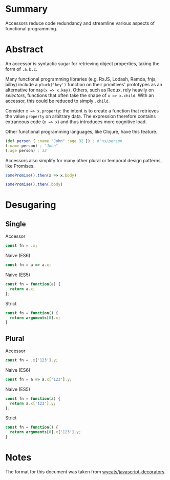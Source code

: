 # Summary

Accessors reduce code redundancy and streamline various aspects of functional programming.

# Abstract

An accessor is syntactic sugar for retrieving object properties, taking the form of `.a.b.c`.

Many functional programming libraries (e.g. RxJS, Lodash, Ramda, fnjs, bilby) include a `pluck('key')` function on their primitives' prototypes as an alternative for `map(x => x.key)`. Others, such as Redux, rely heavily on *selectors*, functions that often take the shape of `x => x.child`. With an accessor, this could be reduced to simply `.child`.

Consider `x => x.property`: the intent is to create a function that retrieves the value `property` on arbitrary data. The expression therefore contains extraneous code (`x => x`) and thus introduces more cognitive load.

Other functional programming languages, like Clojure, have this feature.

```clj
(def person { :name "John" :age 32 }) ; #'ns/person
(:name person) ; "John"
(:age person) ; 32
```

Accessors also simplify for many other plural or temporal design patterns, like Promises.

```js
somePromise().then(x => x.body)
```

```js
somePromise().then(.body)
```

# Desugaring

## Single

Accessor
```js
const fn = .x;
```

Naive (ES6)
```js
const fn = a => a.x;
```

Naive (ES5)
```js
const fn = function(a) {
  return a.x;
};
```

Strict
```js
const fn = function() {
  return arguments[0].x;
}
```

## Plural

Accessor
```js
const fn = .x['123'].y;
```

Naive (ES6)
```js
const fn = a => a.x['123'].y;
```

Naive (ES5)
```js
const fn = function(a) {
  return a.x['123'].y;
};
```

Strict
```js
const fn = function() {
  return arguments[0].x['123'].y;
}
```

# Notes

The format for this document was taken from [wycats/javascript-decorators](https://github.com/wycats/javascript-decorators).
